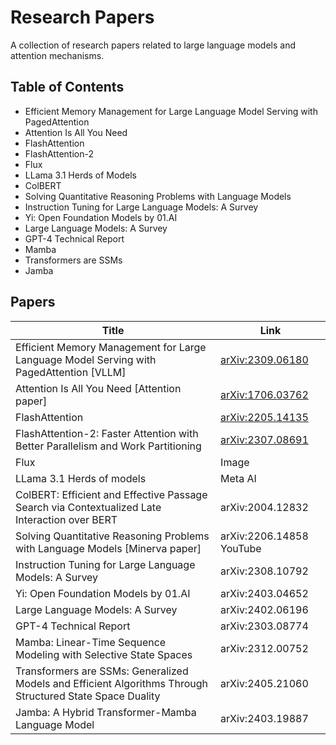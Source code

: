 # Research Papers

A collection of research papers related to large language models and attention mechanisms.

## Table of Contents

- Efficient Memory Management for Large Language Model Serving with PagedAttention
- Attention Is All You Need
- FlashAttention
- FlashAttention-2
- Flux
- LLama 3.1 Herds of Models
- ColBERT
- Solving Quantitative Reasoning Problems with Language Models
- Instruction Tuning for Large Language Models: A Survey
- Yi: Open Foundation Models by 01.AI
- Large Language Models: A Survey
- GPT-4 Technical Report
- Mamba
- Transformers are SSMs
- Jamba

## Papers

| Title                                                                 | Link                                                                 |
| --------------------------------------------------------------------- | -------------------------------------------------------------------- |
| Efficient Memory Management for Large Language Model Serving with PagedAttention [VLLM] | [arXiv:2309.06180](https://arxiv.org/abs/2309.06180)                 |
| Attention Is All You Need [Attention paper]                           | [arXiv:1706.03762](https://arxiv.org/abs/1706.03762)                 |
| FlashAttention                                                        | [arXiv:2205.14135](https://arxiv.org/abs/2205.14135)                 |
| FlashAttention-2: Faster Attention with Better Parallelism and Work Partitioning | [arXiv:2307.08691](https://arxiv.org/abs/2307.08691)                 |
| Flux                                                                  | Image                         |
| LLama 3.1 Herds of models                                             | Meta AI |
| ColBERT: Efficient and Effective Passage Search via Contextualized Late Interaction over BERT | arXiv:2004.12832                 |
| Solving Quantitative Reasoning Problems with Language Models [Minerva paper] | arXiv:2206.14858 YouTube |
| Instruction Tuning for Large Language Models: A Survey                | arXiv:2308.10792                 |
| Yi: Open Foundation Models by 01.AI                                   | arXiv:2403.04652                 |
| Large Language Models: A Survey                                       | arXiv:2402.06196                 |
| GPT-4 Technical Report                                                | arXiv:2303.08774                 |
| Mamba: Linear-Time Sequence Modeling with Selective State Spaces      | arXiv:2312.00752                 |
| Transformers are SSMs: Generalized Models and Efficient Algorithms Through Structured State Space Duality | arXiv:2405.21060                 |
| Jamba: A Hybrid Transformer-Mamba Language Model                      | arXiv:2403.19887                 |


